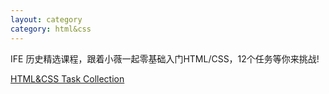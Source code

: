 ```yaml
---
layout: category
category: html&css
---
```


IFE 历史精选课程，跟着小薇一起零基础入门HTML/CSS，12个任务等你来挑战!

[HTML&CSS Task Collection](https://codepen.io/collection/nZpjxm/)

